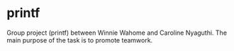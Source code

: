 # printf
Group project (printf) between Winnie Wahome and Caroline Nyaguthi. The main purpose of the task is to promote teamwork.
